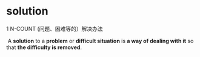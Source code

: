 # solution

1 N-COUNT (问题、困难等的）解决办法

​	A **solution** to a **problem** or **difficult situation** is **a way of dealing with it** so that **the difficulty is removed**.

